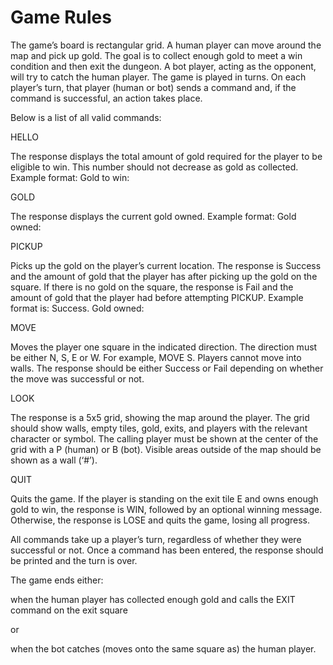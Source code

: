 <h1> Game Rules </h1>

The game’s board is rectangular grid. A human player can move around the map
and pick up gold. The goal is to collect enough gold to meet a win condition 
and then exit the dungeon. A bot player, acting as the opponent, will try to catch
the human player. The game is played in turns. On each player’s turn, that player (human
or bot) sends a command and, if the command is successful, an action takes
place.

Below is a list of all valid commands:

HELLO

The response displays the total amount of gold required for the player to
be eligible to win. This number should not decrease as gold as collected.
Example format: Gold to win: <number>

GOLD

The response displays the current gold owned. Example format: Gold
owned: <number>

PICKUP

Picks up the gold on the player’s current location. The response is Success
and the amount of gold that the player has after picking up the gold on the
square. If there is no gold on the square, the response is Fail and the
amount of gold that the player had before attempting PICKUP. Example
format is: Success. Gold owned: <number>

MOVE <direction>

Moves the player one square in the indicated direction. The direction
must be either N, S, E or W. For example, MOVE S. Players cannot
move into walls. The response should be either Success or Fail
depending on whether the move was successful or not.

LOOK

The response is a 5x5 grid, showing the map around the player. The grid
should show walls, empty tiles, gold, exits, and players with the relevant
character or symbol. The calling player must be shown at the center of
the grid with a P (human) or B (bot). Visible areas outside of the map
should be shown as a wall (‘#’).

QUIT

Quits the game. If the player is standing on the exit tile E and owns
enough gold to win, the response is WIN, followed by an optional winning
message. Otherwise, the response is LOSE and quits the game, losing
all progress.

All commands take up a player’s turn, regardless of whether they were
successful or not. Once a command has been entered, the response
should be printed and the turn is over.

The game ends either:

when the human player has collected enough gold and calls the EXIT
command on the exit square

or

when the bot catches (moves onto the same square as) the human player.

